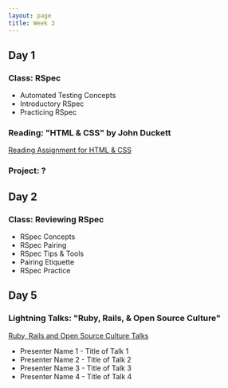 ```yaml
---
layout: page
title: Week 3
---
```


## Day 1

### Class: RSpec

* Automated Testing Concepts
* Introductory RSpec
* Practicing RSpec

### Reading: "HTML & CSS" by John Duckett

[Reading Assignment for HTML & CSS](../resources/reading_html_and_css.html)

### Project: ?

## Day 2

### Class: Reviewing RSpec

* RSpec Concepts
* RSpec Pairing
* RSpec Tips & Tools
* Pairing Etiquette
* RSpec Practice

## Day 5

### Lightning Talks: "Ruby, Rails, & Open Source Culture"

[Ruby, Rails and Open Source Culture Talks](../videos/0305_01_lightning_talks.mov)

* Presenter Name 1 - Title of Talk 1
* Presenter Name 2 - Title of Talk 2
* Presenter Name 3 - Title of Talk 3
* Presenter Name 4 - Title of Talk 4
